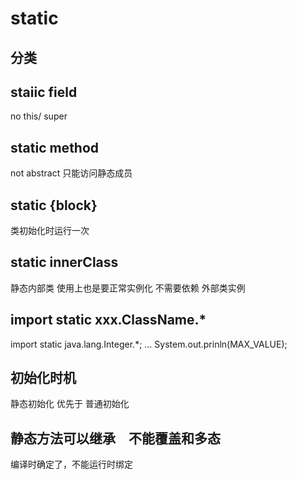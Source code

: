 # static
## 分类
## staiic field
no this/ super
## static method
not abstract
只能访问静态成员
## static {block}
类初始化时运行一次
## static innerClass
静态内部类 
使用上也是要正常实例化
不需要依赖 外部类实例

## import static xxx.ClassName.*
import static java.lang.Integer.*;
...
System.out.prinln(MAX_VALUE);


## 初始化时机
静态初始化 优先于 普通初始化

## 静态方法可以继承　不能覆盖和多态
编译时确定了，不能运行时绑定